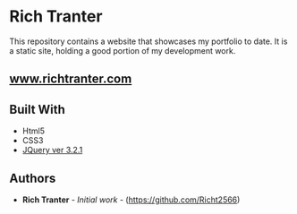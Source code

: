 # Rich Tranter

This repository contains a website that showcases my portfolio to date. It is a static site, holding a good portion of my development work.

## www.richtranter.com

## Built With

* Html5
* CSS3
* [JQuery ver 3.2.1](https://code.jquery.com/)

## Authors

* **Rich Tranter** - *Initial work* - (https://github.com/Richt2566)
